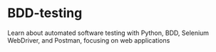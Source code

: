 # BDD-testing
Learn about automated software testing with Python, BDD, Selenium WebDriver, and Postman, focusing on web applications
